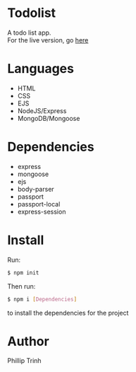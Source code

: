 # Todolist
A todo list app. <br>
For the live version, go <a href="https://rocky-river-90554.herokuapp.com/">here</a>

# Languages
<ul>
  <li>HTML</li>
  <li>CSS</li>
  <li>EJS</li>
  <li>NodeJS/Express</li>
  <li>MongoDB/Mongoose</li>
</ul>

# Dependencies
<ul>
  <li>express</li>
  <li>mongoose</li>
  <li>ejs</li>
  <li>body-parser</li>
  <li>passport</li>
  <li>passport-local</li>
  <li>express-session</li>
</ul>

# Install
Run: 
```bash
$ npm init
```
Then run: 
```bash
$ npm i [Dependencies]
```
to install the dependencies for the project
  
# Author
Phillip Trinh
